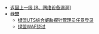 - [返回上一级 [8、网络设备漏洞]](/8、网络设备漏洞)
- [绿盟](/8、网络设备漏洞/绿盟/)
  - [绿盟UTS综合威胁探针管理员任意登录](/8、网络设备漏洞/绿盟/绿盟UTS综合威胁探针管理员任意登录.md)
  - [绿盟WAF绕过](/8、网络设备漏洞/绿盟/绿盟WAF绕过.md)
